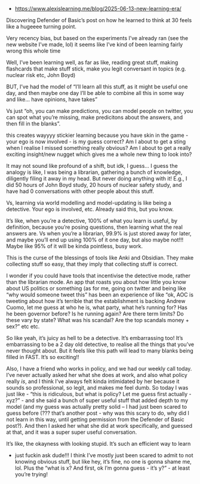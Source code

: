- https://www.alexislearning.me/blog/2025-06-13-new-learning-era/

Discovering Defender of Basic’s post on how he learned to think at 30 feels like a hugeeee turning point.

Very recency bias, but based on the experiments I’ve already ran (see the new website I’ve made, lol) it seems like I’ve kind of been learning fairly wrong this whole time

Well, I’ve been learning well, as far as like, reading great stuff, making flashcards that make stuff stick, make you legit conversant in topics (e.g. nuclear risk etc, John Boyd)

BUT, I’ve had the model of “I’ll learn all this stuff, as it might be useful one day, and then maybe one day I’ll be able to combine all this in some way and like… have opinions, have takes”

Vs just “oh, you can make predictions, you can model people on twitter, you can spot what you’re missing, make predicitons about the answers, and then fill in the blanks”.

this creates wayyyy stickier learning because you have skin in the game - your ego is now involved - is my guess correct? Am I about to get a sting when I realise I missed something really obvious? Am I about to get a really exciting insight/new nugget which gives me a whole new thing to look into?

It may not sound like profound of a shift, but idk, I guess… I guess the analogy is like, I was being a librarian, gathering a bunch of knowledge, diligently filing it away in my head. But never doing anything with it! E.g., I did 50 hours of John Boyd study, 20 hours of nuclear safety study, and have had 0 conversations with other people about this stuff.

Vs, learning via world modelling and model-updating is like being a detective. Your ego is involved, etc. Already said this, but you know.

It’s like, when you’re a detective, 100% of what you learn is useful, by definition, because you’re posing questions, then learning what the real answers are. Vs when you’re a librarian, 99.9% is just stored away for later, and maybe you’ll end up using 100% of it one day, but also maybe not!!! Maybe like 95% of it will be kinda pointless, busy work.

This is the curse of the blessings of tools like Anki and Obsidian. They make collecting stuff so easy, that they imply that collecting stuff is correct.

I wonder if you could have tools that incentivise the detective mode, rather than the librarian mode. An app that roasts you about how little you know about US politics or something (as for me, going on twitter and being like “why would someone tweet this” has been an experience of like “ok, AOC is tweeting about how it’s terrible that the establishment is backing Andrew Cuomo, let me guess at who he is, what party, what he’s running for? Has he been governor before? Is he running again? Are there term limits? Do these vary by state? What was his scandal? Are the top scandals money + sex?” etc etc.

So like yeah, it’s juicy as hell to be a detective. It’s embarrassing too! It’s embarrassing to be a 2 day old detective, to realise all the things that you’ve never thought about. But it feels like this path will lead to many blanks being filled in FAST. It’s so exciting!!

Also, I have a friend who works in policy, and we had our weekly call today. I’ve never actually asked her what she does at work, and also what policy really _is_, and I think I’ve always felt kinda intimidated by her because it sounds so professional, so legit, and makes me feel dumb. So today I was just like - “this is ridiculous, but what is policy? Let me guess first actually - xyz?” - and she said a bunch of super useful stuff that added depth to my model (and my guess was actually pretty solid – I had just been scared to guess before (??? that’s another post - why was this scary to do, why did I not learn in this way, until getting permission from the Defender of Basic post?). And then I asked her what she did at work specifically, and guessed at that, and it was a super super useful conversation.

It’s like, the okayness with looking stupid. It’s such an efficient way to learn

- just fuckin ask dude!!! I think I’ve mostly just been scared to admit to not knowing obvious stuff, but like hey, it’s fine, no one is gonna shame me, lol. Plus the “what is x? And first, ok I’m gonna guess - it’s y?” - at least you’re trying!
